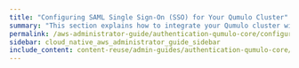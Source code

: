 ```yaml
---
title: "Configuring SAML Single Sign-On (SSO) for Your Qumulo Cluster"
summary: "This section explains how to integrate your Qumulo cluster with your organization's single sign-on (SSO) service by configuring Security Assertion Markup Language (SAML) 2.0 for Qumulo Core 5.2.5.1 (and higher)."
permalink: /aws-administrator-guide/authentication-qumulo-core/configuring-saml-single-sign-on-sso.html
sidebar: cloud_native_aws_administrator_guide_sidebar
include_content: content-reuse/admin-guides/authentication-qumulo-core/configuring-saml-single-sign-on-sso.md
---
```


